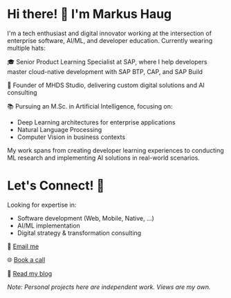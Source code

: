 # Hi there! 👋 I'm Markus Haug

I'm a tech enthusiast and digital innovator working at the intersection of enterprise software, AI/ML, and developer education. Currently wearing multiple hats:

🎓 Senior Product Learning Specialist at SAP, where I help developers master cloud-native development with SAP BTP, CAP, and SAP Build

🚀 Founder of MHDS Studio, delivering custom digital solutions and AI consulting

📚 Pursuing an M.Sc. in Artificial Intelligence, focusing on:
- Deep Learning architectures for enterprise applications
- Natural Language Processing
- Computer Vision in business contexts

My work spans from creating developer learning experiences to conducting ML research and implementing AI solutions in real-world scenarios.

# Let's Connect! 🤝

Looking for expertise in:

- Software development (Web, Mobile, Native, ...)
- AI/ML implementation
- Digital strategy & transformation consulting

📧 [Email me](mailto:mh@haugmarkus.com)

🌐 [Book a call](https://calendly.com/haugmarkus/30min)

📝 [Read my blog](https://haugmarkus.com/blog)

*Note: Personal projects here are independent work. Views are my own.*
